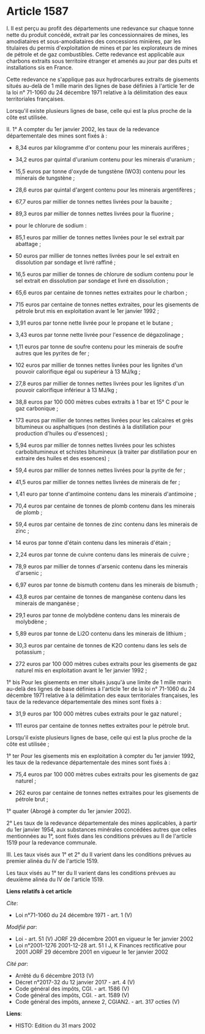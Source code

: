 # Article 1587

I. Il est perçu au profit des départements une redevance sur chaque tonne nette du produit concédé, extrait par les
concessionnaires de mines, les amodiataires et sous-amodiataires des concessions minières, par les titulaires du permis
d'exploitation de mines et par les explorateurs de mines de pétrole et de gaz combustibles. Cette redevance est applicable
aux charbons extraits sous territoire étranger et amenés au jour par des puits et installations sis en France.

Cette redevance ne s'applique pas aux hydrocarbures extraits de gisements situés au-delà de 1 mille marin des lignes de base
définies à l'article 1er de la loi n° 71-1060 du 24 décembre 1971 relative à la délimitation des eaux territoriales
françaises.

Lorsqu'il existe plusieurs lignes de base, celle qui est la plus proche de la côte est utilisée.

II. 1° A compter du 1er janvier 2002, les taux de la redevance départementale des mines sont fixés à :

- 8,34 euros par kilogramme d'or contenu pour les minerais aurifères ;

- 34,2 euros par quintal d'uranium contenu pour les minerais d'uranium ;

- 15,5 euros par tonne d'oxyde de tungstène (WO3) contenu pour les minerais de tungstène ;

- 28,6 euros par quintal d'argent contenu pour les minerais argentifères ;

- 67,7 euros par millier de tonnes nettes livrées pour la bauxite ;

- 89,3 euros par millier de tonnes nettes livrées pour la fluorine ;

- pour le chlorure de sodium :

- 85,1 euros par millier de tonnes nettes livrées pour le sel extrait par abattage ;

- 50 euros par millier de tonnes nettes livrées pour le sel extrait en dissolution par sondage et livré raffiné ;

- 16,5 euros par millier de tonnes de chlorure de sodium contenu pour le sel extrait en dissolution par sondage et livré en
dissolution ;

- 65,6 euros par centaine de tonnes nettes extraites pour le charbon ;

- 715 euros par centaine de tonnes nettes extraites, pour les gisements de pétrole brut mis en exploitation avant le 1er
janvier 1992 ;

- 3,91 euros par tonne nette livrée pour le propane et le butane ;

- 3,43 euros par tonne nette livrée pour l'essence de dégazolinage ;

- 1,11 euros par tonne de soufre contenu pour les minerais de soufre autres que les pyrites de fer ;

- 102 euros par millier de tonnes nettes livrées pour les lignites d'un pouvoir calorifique égal ou supérieur à 13 MJ/kg ;

- 27,8 euros par millier de tonnes nettes livrées pour les lignites d'un pouvoir calorifique inférieur à 13 MJ/kg ;

- 38,8 euros par 100 000 mètres cubes extraits à 1 bar et 15° C pour le gaz carbonique ;

- 173 euros par millier de tonnes nettes livrées pour les calcaires et grès bitumineux ou asphaltiques (non destinés à la
distillation pour production d'huiles ou d'essences) ;

- 5,94 euros par millier de tonnes nettes livrées pour les schistes carbobitumineux et schistes bitumineux (à traiter par
distillation pour en extraire des huiles et des essences) ;

- 59,4 euros par millier de tonnes nettes livrées pour la pyrite de fer ;

- 41,5 euros par millier de tonnes nettes livrées de minerais de fer ;

- 1,41 euro par tonne d'antimoine contenu dans les minerais d'antimoine ;

- 70,4 euros par centaine de tonnes de plomb contenu dans les minerais de plomb ;

- 59,4 euros par centaine de tonnes de zinc contenu dans les minerais de zinc ;

- 14 euros par tonne d'étain contenu dans les minerais d'étain ;

- 2,24 euros par tonne de cuivre contenu dans les minerais de cuivre ;

- 78,9 euros par millier de tonnes d'arsenic contenu dans les minerais d'arsenic ;

- 6,97 euros par tonne de bismuth contenu dans les minerais de bismuth ;

- 43,8 euros par centaine de tonnes de manganèse contenu dans les minerais de manganèse ;

- 29,1 euros par tonne de molybdène contenu dans les minerais de molybdène ;

- 5,89 euros par tonne de Li2O contenu dans les minerais de lithium ;

- 30,3 euros par centaine de tonnes de K2O contenu dans les sels de potassium ;

- 272 euros par 100 000 mètres cubes extraits pour les gisements de gaz naturel mis en exploitation avant le 1er janvier
1992 ;

1° bis Pour les gisements en mer situés jusqu'à une limite de 1 mille marin au-delà des lignes de base définies à l'article
1er de la loi n° 71-1060 du 24 décembre 1971 relative à la délimitation des eaux territoriales françaises, les taux de la
redevance départementale des mines sont fixés à :

- 31,9 euros par 100 000 mètres cubes extraits pour le gaz naturel ;

- 111 euros par centaine de tonnes nettes extraites pour le pétrole brut.

Lorsqu'il existe plusieurs lignes de base, celle qui est la plus proche de la côte est utilisée ;

1° ter Pour les gisements mis en exploitation à compter du 1er janvier 1992, les taux de la redevance départementale des
mines sont fixés à :

- 75,4 euros par 100 000 mètres cubes extraits pour les gisements de gaz naturel ;

- 262 euros par centaine de tonnes nettes extraites pour les gisements de pétrole brut ;

1° quater (Abrogé à compter du 1er janvier 2002).

2° Les taux de la redevance départementale des mines applicables, à partir du 1er janvier 1954, aux substances minérales
concédées autres que celles mentionnées au 1°, sont fixés dans les conditions prévues au II de l'article 1519 pour la
redevance communale.

III. Les taux visés aux 1° et 2° du II varient dans les conditions prévues au premier alinéa du IV de l'article 1519.

Les taux visés au 1° ter du II varient dans les conditions prévues au deuxième alinéa du IV de l'article 1519.

**Liens relatifs à cet article**

_Cite_:

  - Loi n°71-1060 du 24 décembre 1971 - art. 1 (V)

_Modifié par_:

  - Loi - art. 51 (V) JORF 29 décembre 2001 en vigueur le 1er janvier 2002
  - Loi n°2001-1276 2001-12-28 art. 51 I J, K Finances rectificative pour 2001 JORF 29 décembre 2001 en vigueur le 1er janvier 2002

_Cité par_:

  - Arrêté du 6 décembre 2013 (V)
  - Décret n°2017-32 du 12 janvier 2017 - art. 4 (V)
  - Code général des impôts, CGI. - art. 1586 (V)
  - Code général des impôts, CGI. - art. 1589 (V)
  - Code général des impôts, annexe 2, CGIAN2. - art. 317 octies (V)

**Liens**:

  - HISTO: Edition du 31 mars 2002
